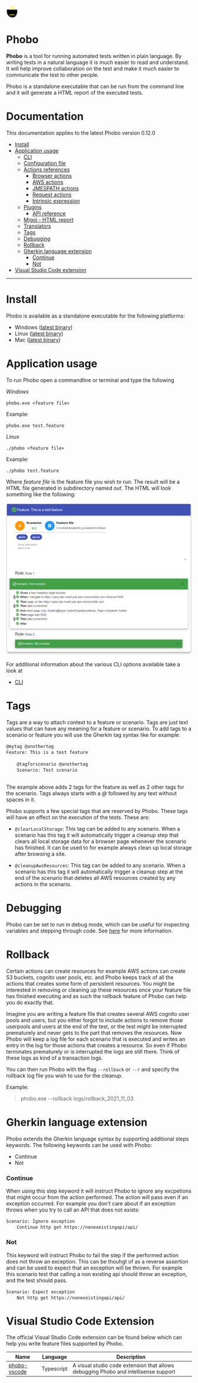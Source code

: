 ![Phobo](docs/phobo.png)
# Phobo

**Phobo** is a tool for running automated tests written in plain language. By writing tests in a natural language it is much easier to read and understand.
It will help improve collaboration on the test and make it much easier to communicate the test to other people.

Phobo is a standalone executable that can be run from the command line and it will generate a HTML report of the executed tests.

# Documentation

This documentation applies to the latest Phobo version 0.12.0

- [Install](#install)
- [Application usage](#application-usage)
    - [CLI](docs/cli.md)
    - [Configuration file](docs/config.md)
    - [Actions references](docs/actions.md)
        - [Browser actions](docs/browser_actions.md)
        - [AWS actions](docs/actions.md#aws-actions)
        - [JMESPATH actions](docs/jmespath_actions.md)
        - [Request actions](docs/request_actions.md)
        - [Intrinsic expression](docs/intrinsic_expression.md)
    - [Plugins](docs/plugins.md)
        - [API reference](docs/plugin_api.md)
    - [Migoi - HTML report](docs/migoi.md)
    - [Translators](docs/translators.md)
    - [Tags](#tags)
    - [Debugging](#debugging)
    - [Rollback](#rollback)
    - [Gherkin language extension](#gherkin-language-extension)
        - [Continue](#continue)
        - [Not](#not)
- [Visual Studio Code extension](#visual-studio-code-extension)

---

# Install

Phobo is available as a standalone executable for the following platforms:

- Windows ([latest binary](https://github.com/DasAng/phobo-release/releases/latest/download/phobo.exe))
- Linux ([latest binary](https://github.com/DasAng/phobo-release/releases/latest/download/phobo))
- Mac ([latest binary](https://github.com/DasAng/phobo-release/releases/latest/download/phobo-macos))

# Application usage

To run Phobo open a commandline or terminal and type the following

*Windows*

```shell
phobo.exe <feature file>
```

Example:
```shell
phobo.exe test.feature
```

*Linux*

```shell
./phobo <feature file>
```

Example:
```shell
./phobo test.feature
```


Where *feature file* is the feature file you wish to run. The result will be a HTML file generated in subdirectory named *out*. The HTML will look something like the following:

<img src="docs/migoi_overview.png" />

For additional information about the various CLI options available take a look at

- [CLI](docs/cli.md)

# Tags

Tags are a way to attach context to a feature or scenario. Tags are just text values that can have any meaning for a feature or scenario.
To add tags to a scenario or feature you will use the Gherkin tag syntax like for example:

```gherkin
@mytag @anothertag
Feature: This is a test feature
    
    @tagforscenario @anothertag
    Scenario: Test scenario
        
```

The example above adds 2 tags for the feature as well as 2 other tags for the scenario. Tags always starts with a *@* followed by any text without spaces in it.

Phobo supports a few special tags that are reserved by Phobo. These tags will have an effect on the execution of the tests. These are:

- `@clearLocalStorage`: This tag can be added to any scenario. When a scenario has this tag it will automatically trigger a cleanup step that clears all local storage data for a browser page whenever the scenario has finished. It can be used to for example always clean up local storage after browsing a site.

- `@cleanupAwsResources`: This tag can be added to any scenario. When a scenario has this tag it will automatically trigger a cleanup step at the end of the scenario that deletes all AWS resources created by any actions in the scenario.

# Debugging

Phobo can be set to run in debug mode, which can be useful for inspecting variables and stepping through code. See [here](docs/debugging.md) for more information.

# Rollback

Certain actions can create resources for example AWS actions can create S3 buckets, cognito user pools, etc. and Phobo keeps track of all the actions that creates some form of persistent resources.
You might be interested in removing or cleaning up these resources once your feature file has finished executing and as such the rollback feature of Phobo can help you do exactly that.

Imagine you are writing a feature file that creates several AWS cognito user pools and users, but you either forgot to include actions to remove those userpools and users at the end of the test, or the test might be interrupted prematurely and never gets to the part that removes the resources.
Now Phobo will keep a log file for each scenario that is executed and writes an entry in the log for those actions that creates a resource. So even if Phobo terminates prematurely or is interrupted the logs are still there. Think of these logs as kind of a transaction logs.

You can then run Phobo with the flag `--rollback` or `--r` and specify the rollback log file you wish to use for the cleanup.

Example:

> phobo.exe --rollback logs/rollback_2021_11_03

# Gherkin language extension

Phobo extends the Gherkin language syntax by supporting additional steps keywords. The following keywords can be used with Phobo:

- Continue
- Not


### Continue

When using this step keyword it will instruct Phobo to ignore any excpetions that might occur from the action performed. The action will pass even if an exception occurred. For example you don't care about if an exception throws when you try to call an API that does not exists:

```gherkin
Scenario: Ignore exception
    Continue http get https://nonexeistingapi/api/
```

### Not

This keyword will instruct Phobo to fail the step if the performed action does not throw an exception. This can be thouhgt of as a reverse assertion and can be used to expect that an exception will be thrown. For example this scenario test that calling a non existing api should throw an exception, and the test should pass.

```gherkin
Scenario: Expect exception
    Not http get https://nonexeistingapi/api/
```

# Visual Studio Code Extension

The official Visual Studio Code extension can be found below which can help you write feature files supported by Phobo.


|Name|Language|Description
--- | --- | ---
| [phobo-vscode](https://marketplace.visualstudio.com/items?itemName=dasang.phobo-vscode&ssr=false#overview) | Typescript | A visual studio code extension that allows debugging Phobo and intellisense support